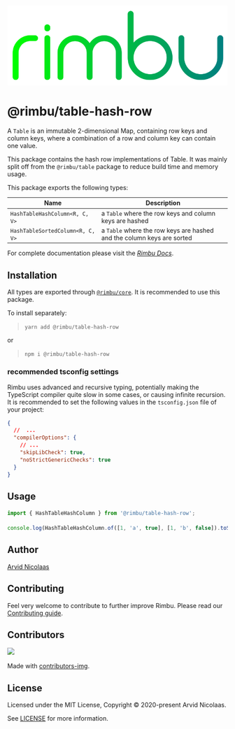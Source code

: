 <p align="center">
    <img src="../../assets/rimbu_logo.svg" />
</p>

# @rimbu/table-hash-row

A `Table` is an immutable 2-dimensional Map, containing row keys and column keys, where a combination of a row and column key can contain one value.

This package contains the hash row implementations of Table. It was mainly split off from the `@rimbu/table` package to reduce build time and memory usage.

This package exports the following types:

| Name                             | Description                                                            |
| -------------------------------- | ---------------------------------------------------------------------- |
| `HashTableHashColumn<R, C, V>`   | a `Table` where the row keys and column keys are hashed                |
| `HashTableSortedColumn<R, C, V>` | a `Table` where the row keys are hashed and the column keys are sorted |

For complete documentation please visit the _[Rimbu Docs](http://rimbu.org)_.

## Installation

All types are exported through [`@rimbu/core`](../core). It is recommended to use this package.

To install separately:

> `yarn add @rimbu/table-hash-row`

or

> `npm i @rimbu/table-hash-row`

### recommended tsconfig settings

Rimbu uses advanced and recursive typing, potentially making the TypeScript compiler quite slow in some cases, or causing infinite recursion. It is recommended to set the following values in the `tsconfig.json` file of your project:

```json
{
  //  ...
  "compilerOptions": {
    // ...
    "skipLibCheck": true,
    "noStrictGenericChecks": true
  }
}
```

## Usage

```ts
import { HashTableHashColumn } from '@rimbu/table-hash-row';

console.log(HashTableHashColumn.of([1, 'a', true], [1, 'b', false]).toString());
```

## Author

[Arvid Nicolaas](https://github.com/vitoke)

## Contributing

Feel very welcome to contribute to further improve Rimbu. Please read our [Contributing guide](../../CONTRIBUTING.md).

## Contributors

<img src = "https://contrib.rocks/image?repo=vitoke/iternal"/>

Made with [contributors-img](https://contrib.rocks).

## License

Licensed under the MIT License, Copyright © 2020-present Arvid Nicolaas.

See [LICENSE](./LICENSE) for more information.
